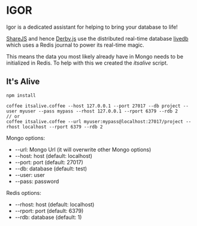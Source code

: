 # IGOR

Igor is a dedicated assistant for helping to bring your database to life!

[ShareJS](http://sharejs.org) and hence [Derby.js](http://derbyjs.com) use the distributed real-time database
[livedb](https://github.com/share/LiveDB) which uses a Redis journal to power its real-time magic.  

This means the data you most likely already have in Mongo needs to be initialized in Redis. To help
with this we created the *itsalive* script.


## It's Alive

```
npm install

coffee itsalive.coffee --host 127.0.0.1 --port 27017 --db project --user myuser --pass mypass --rhost 127.0.0.1 --rport 6379 --rdb 2
// or
coffee itsalive.coffee --url myuser:mypass@localhost:27017/project --rhost localhost --rport 6379 --rdb 2
```

Mongo options:
* --url: Mongo Url (it will overwrite other Mongo options)
* --host: host (default: localhost)
* --port: port (default: 27017)
* --db: database (default: test)
* --user: user
* --pass: password

Redis options:
* --rhost: host (default: localhost)
* --rport: port (default: 6379)
* --rdb: database (default: 1)